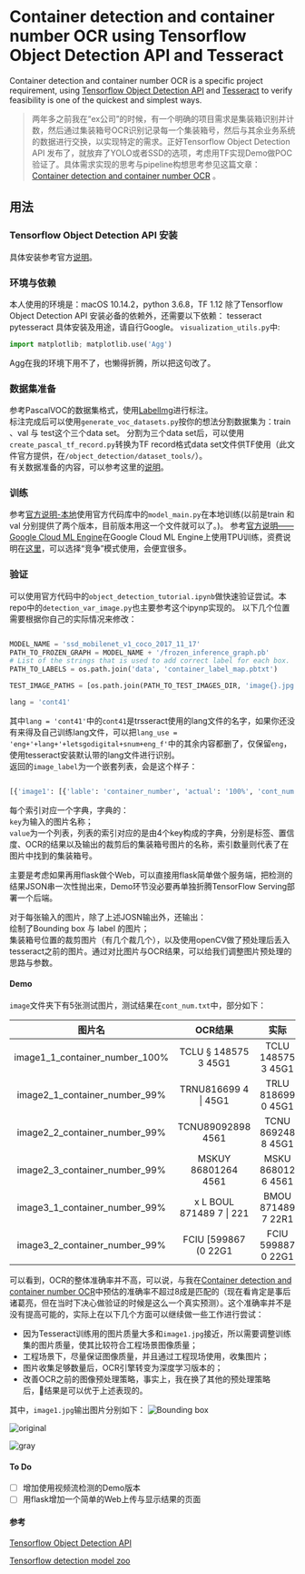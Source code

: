 # Container detection and container number OCR using Tensorflow Object Detection API and Tesseract

Container detection and container number OCR is a specific project requirement, using [Tensorflow Object Detection API](https://github.com/tensorflow/models/tree/master/research/object_detection) and [Tesseract](https://github.com/tesseract-ocr/tesseract) to verify feasibility is one of the quickest and simplest ways.

>两年多之前我在“ex公司”的时候，有一个明确的项目需求是集装箱识别并计数，然后通过集装箱号OCR识别记录每一个集装箱号，然后与其余业务系统的数据进行交换，以实现特定的需求。正好Tensorflow Object Detection API 发布了，就放弃了YOLO或者SSD的选项，考虑用TF实现Demo做POC验证了。具体需求实现的思考与pipeline构想思考参见这篇文章：[Container detection and container number OCR](https://lonelygo.github.io/2019-01-20-container-detection/) 。  

## 用法

### Tensorflow Object Detection API 安装

具体安装参考官方[说明](https://github.com/tensorflow/models/blob/master/research/object_detection/g3doc/installation.md)。  

### 环境与依赖

本人使用的环境是：macOS 10.14.2，python 3.6.8，TF 1.12
除了Tensorflow Object Detection API 安装必备的依赖外，还需要以下依赖：
tesseract
pytesseract
具体安装及用途，请自行Google。
`visualization_utils.py`中:

``` python
import matplotlib; matplotlib.use('Agg')
```

Agg在我的环境下用不了，也懒得折腾，所以把这句改了。

### 数据集准备

参考PascalVOC的数据集格式，使用[LabelImg](https://github.com/tzutalin/labelImg)进行标注。  
标注完成后可以使用`generate_voc_datasets.py`按你的想法分割数据集为：train 、val 与 test这个三个data set。
分割为三个data set后，可以使用`create_pascal_tf_record.py`转换为TF record格式data set文件供TF使用（此文件官方提供，在`/object_detection/dataset_tools/`）。  
有关数据准备的内容，可以参考这里的[说明](https://github.com/tensorflow/models/blob/master/research/object_detection/g3doc/using_your_own_dataset.md)。

### 训练

参考[官方说明-本地](https://github.com/tensorflow/models/blob/master/research/object_detection/g3doc/running_locally.md)使用官方代码库中的`model_main.py`在本地训练(以前是train 和 val 分别提供了两个版本，目前版本用这一个文件就可以了。)。
参考[官方说明——Google Cloud ML Engine](https://github.com/tensorflow/models/blob/master/research/object_detection/g3doc/running_on_cloud.md)在Google Cloud ML Engine上使用TPU训练，资费说明在[这里](https://cloud.google.com/ml-engine/docs/tensorflow/pricing?hl=zh-CN)，可以选择“竞争”模式使用，会便宜很多。

### 验证

可以使用官方代码中的`object_detection_tutorial.ipynb`做快速验证尝试。本repo中的`detection_var_image.py`也主要参考这个ipynp实现的。
以下几个位置需要根据你自己的实际情况来修改：

``` python

MODEL_NAME = 'ssd_mobilenet_v1_coco_2017_11_17'
PATH_TO_FROZEN_GRAPH = MODEL_NAME + '/frozen_inference_graph.pb'
# List of the strings that is used to add correct label for each box.
PATH_TO_LABELS = os.path.join('data', 'container_label_map.pbtxt')

TEST_IMAGE_PATHS = [os.path.join(PATH_TO_TEST_IMAGES_DIR, 'image{}.jpg'.format(i)) for i in range(1, 4)]

lang = 'cont41'

```

其中`lang = 'cont41'`中的`cont41`是trsseract使用的lang文件的名字，如果你还没有来得及自己训练lang文件，可以把`lang_use = 'eng+'+lang+'+letsgodigital+snum+eng_f'`中的其余内容都删了，仅保留`eng`，使用tesseract安装默认带的lang文件进行识别。  
返回的`image_label`为一个嵌套列表，会是这个样子：  

``` python

[{'image1': [{'lable': 'container_number', 'actual': '100%', 'cont_num': 'TCLU § 148575 3\n45G1', 'image_corp_name': 'image1_1_container_number'}]}, {'image2': [{'lable': 'container_number', 'actual': '99%', 'cont_num': 'TRNU816699 4 |\n45G1', 'image_corp_name': 'image2_1_container_number'}, {'lable': 'container_number', 'actual': '99%', 'cont_num': 'TCNU89092898\n4561', 'image_corp_name': 'image2_2_container_number'}, {'lable': 'container_number', 'actual': '99%', 'cont_num': 'MSKUY 86801264\n4561', 'image_corp_name': 'image2_3_container_number'}]}]

```

每个索引对应一个字典，字典的：  
`key`为输入的图片名称；  
`value`为一个列表，列表的索引对应的是由4个key构成的字典，分别是标签、置信度、OCR的结果以及输出的裁剪后的集装箱号图片的名称，索引数量则代表了在图片中找到的集装箱号。

主要是考虑如果再用flask做个Web，可以直接用flask简单做个服务端，把检测的结果JSON串一次性抛出来，Demo环节没必要再单独折腾TensorFlow Serving部署一个后端。

对于每张输入的图片，除了上述JOSN输出外，还输出：  
绘制了Bounding box 与 label 的图片；  
集装箱号位置的裁剪图片（有几个裁几个），以及使用openCV做了预处理后丢入tesseract之前的图片。通过对比图片与OCR结果，可以给我们调整图片预处理的思路与参数。

#### Demo

`image`文件夹下有5张测试图片，测试结果在`cont_num.txt`中，部分如下：

| 图片名 | OCR结果 | 实际 |
|:------:|:------:|:----:|
| image1_1_container_number_100% | TCLU § 148575 3 45G1 | TCLU 148575 3 45G1 |
|image2_1_container_number_99% | TRNU816699 4 \| 45G1 | TRLU 818699 0 45G1 |
| image2_2_container_number_99% | TCNU89092898 4561 | TCNU 869248 8 45G1 |
| image2_3_container_number_99% | MSKUY 86801264 4561 | MSKU 868012 6 4561 |
| image3_1_container_number_99% | x L BOUL 871489 7 \| 221 | BMOU 871489 7 22R1 |
| image3_2_container_number_99% | FCIU [599867 (0 22G1 | FCIU 599887 0 22G1 |

可以看到，OCR的整体准确率并不高，可以说，与我在[Container detection and container number OCR](https://lonelygo.github.io/2019-01-20-container-detection/)中预估的准确率不超过8成是匹配的（现在看肯定是事后诸葛亮，但在当时下决心做验证的时候是这么一个真实预测）。这个准确率并不是没有提高可能的，实际上在以下几个方面可以继续做一些工作进行尝试：

- 因为Tesseract训练用的图片质量大多和`image1.jpg`接近，所以需要调整训练集的图片质量，使其比较符合工程场景图像质量；
- 工程场景下，尽量保证图像质量，并且通过工程现场使用，收集图片；
- 图片收集足够数量后，OCR引擎转变为深度学习版本的；
- 改善OCR之前的图像预处理策略，事实上，我在换了其他的预处理策略后，结果是可以优于上述表现的。

其中，`image1.jpg`输出图片分别如下：
![Bounding box](https://ws1.sinaimg.cn/large/55fc1144gy1fzkay5dqltj20qo0zk42p.jpg)

![original](https://ws1.sinaimg.cn/large/55fc1144gy1fzkaz64bcxj209t03ydfr.jpg)

![gray](https://ws1.sinaimg.cn/large/55fc1144gy1fzkazp3xcij209t03ywel.jpg)

#### To Do

- [ ] 增加使用视频流检测的Demo版本
- [ ] 用flask增加一个简单的Web上传与显示结果的页面

#### 参考

[Tensorflow Object Detection API](https://github.com/tensorflow/models/tree/master/research/object_detection)

[Tensorflow detection model zoo](https://github.com/tensorflow/models/blob/master/research/object_detection/g3doc/detection_model_zoo.md)
